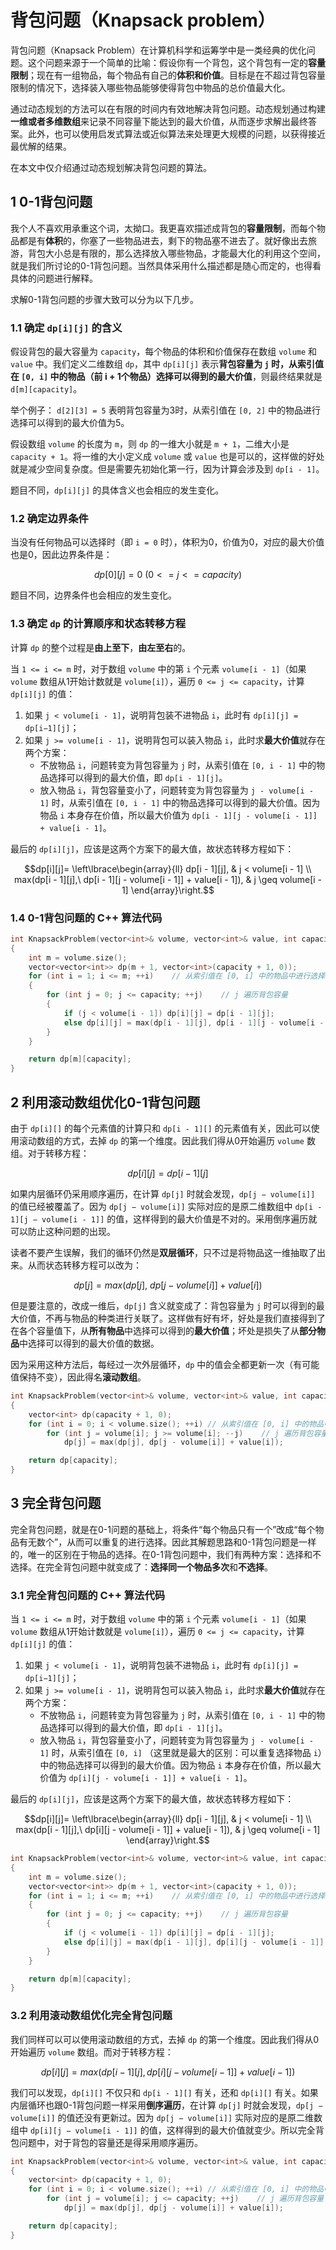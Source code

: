 # 背包问题（Knapsack problem）

背包问题（Knapsack Problem）在计算机科学和运筹学中是一类经典的优化问题。这个问题来源于一个简单的比喻：假设你有一个背包，这个背包有一定的**容量限制**；现在有一组物品，每个物品有自己的**体积和价值**。目标是在不超过背包容量限制的情况下，选择装入哪些物品能够使得背包中物品的总价值最大化。

通过动态规划的方法可以在有限的时间内有效地解决背包问题。动态规划通过构建**一维或者多维数组**来记录不同容量下能达到的最大价值，从而逐步求解出最终答案。此外，也可以使用启发式算法或近似算法来处理更大规模的问题，以获得接近最优解的结果。

在本文中仅介绍通过动态规划解决背包问题的算法。

## 1 0-1背包问题

我个人不喜欢用承重这个词，太拗口。我更喜欢描述成背包的**容量限制**，而每个物品都是有**体积**的，你塞了一些物品进去，剩下的物品塞不进去了。就好像出去旅游，背包大小总是有限的，那么选择放入哪些物品，才能最大化的利用这个空间，就是我们所讨论的0-1背包问题。当然具体采用什么描述都是随心而定的，也得看具体的问题进行解释。

求解0-1背包问题的步骤大致可以分为以下几步。

### 1.1 确定 `dp[i][j]` 的含义

假设背包的最大容量为 `capacity`，每个物品的体积和价值保存在数组 `volume` 和 `value` 中。我们定义二维数组 `dp`，其中 `dp[i][j]` 表示**背包容量为 `j` 时，从索引值在 `[0, i]` 中的物品（前 i + 1个物品）选择可以得到的最大价值**，则最终结果就是 `d[m][capacity]`。

举个例子： `d[2][3] = 5` 表明背包容量为3时，从索引值在 `[0, 2]` 中的物品进行选择可以得到的最大价值为5。

假设数组 `volume` 的长度为 `m`，则 `dp` 的一维大小就是 `m + 1`，二维大小是 `capacity + 1`。将一维的大小定义成 `volume` 或 `value` 也是可以的，这样做的好处就是减少空间复杂度。但是需要先初始化第一行，因为计算会涉及到 `dp[i - 1]`。

题目不同，`dp[i][j]` 的具体含义也会相应的发生变化。

### 1.2 确定边界条件

当没有任何物品可以选择时（即 `i = 0` 时），体积为0，价值为0，对应的最大价值也是0，因此边界条件是：

$$dp[0][j]=0\ (0 <= j <= capacity)$$

题目不同，边界条件也会相应的发生变化。

### 1.3 确定 `dp` 的计算顺序和状态转移方程

计算 `dp` 的整个过程是**由上至下**，**由左至右**的。

当 `1 <= i <= m` 时，对于数组 `volume` 中的第 `i` 个元素 `volume[i - 1]`（如果 `volume` 数组从1开始计数就是 `volume[i]`），遍历 `0 <= j <= capacity`，计算 `dp[i][j]` 的值：
1. 如果 `j < volume[i - 1]`，说明背包装不进物品 `i`，此时有 `dp[i][j] = dp[i−1][j]`；
2. 如果 `j >= volume[i - 1]`，说明背包可以装入物品 `i`，此时求**最大价值**就存在两个方案：
   - 不放物品 `i`，问题转变为背包容量为 `j` 时，从索引值在 `[0, i - 1]` 中的物品选择可以得到的最大价值，即 `dp[i - 1][j]`。
   - 放入物品 `i`，背包容量变小了，问题转变为背包容量为 `j - volume[i - 1]` 时，从索引值在 `[0, i - 1]` 中的物品选择可以得到的最大价值。因为物品 `i` 本身存在价值，所以最大价值为 `dp[i - 1][j - volume[i - 1]] + value[i - 1]`。

最后的 `dp[i][j]`，应该是这两个方案下的最大值，故状态转移方程如下：

$$dp[i][j]= \left\lbrace\begin{array}{ll}
dp[i - 1][j], & j < volume[i - 1] \\
max(dp[i - 1][j],\ dp[i - 1][j - volume[i - 1]] + value[i - 1]), & j \geq volume[i - 1]
\end{array}\right.$$

### 1.4 0-1背包问题的 C++ 算法代码

```cpp
int KnapsackProblem(vector<int>& volume, vector<int>& value, int capacity)
{
    int m = volume.size();
    vector<vector<int>> dp(m + 1, vector<int>(capacity + 1, 0));
    for (int i = 1; i <= m; ++i)    // 从索引值在 [0, i] 中的物品中进行选择
    {
        for (int j = 0; j <= capacity; ++j)    // j 遍历背包容量
        {
            if (j < volume[i - 1]) dp[i][j] = dp[i - 1][j];
            else dp[i][j] = max(dp[i - 1][j], dp[i - 1][j - volume[i - 1]] + value[i - 1]);
        }
    }

    return dp[m][capacity];
}
```

## 2 利用滚动数组优化0-1背包问题

由于 `dp[i][]` 的每个元素值的计算只和 `dp[i - 1][]` 的元素值有关，因此可以使用滚动数组的方式，去掉 `dp` 的第一个维度。因此我们得从0开始遍历 `volume` 数组。对于转移方程：

$$dp[i][j] = dp[i - 1][j]$$

如果内层循环仍采用顺序遍历，在计算 `dp[j]` 时就会发现，`dp[j − volume[i]]` 的值已经被覆盖了。因为 `dp[j − volume[i]]` 实际对应的是原二维数组中 `dp[i - 1][j − volume[i - 1]]` 的值，这样得到的最大价值是不对的。采用倒序遍历就可以防止这种问题的出现。

读者不要产生误解，我们的循环仍然是**双层循环**，只不过是将物品这一维抽取了出来。从而状态转移方程可以改为：

$$dp[j] = max(dp[j],\ dp[j - volume[i]] + value[i])$$

但是要注意的，改成一维后，`dp[j]` 含义就变成了：背包容量为 `j` 时可以得到的最大价值，不再与物品的种类进行关联了。这样做有好有坏，好处是我们直接得到了在各个容量值下，从**所有物品**中选择可以得到的**最大价值**；坏处是损失了从**部分物品**中选择可以得到的最大价值的数据。

因为采用这种方法后，每经过一次外层循环，`dp` 中的值会全都更新一次（有可能值保持不变），因此得名**滚动数组**。

```cpp
int KnapsackProblem(vector<int>& volume, vector<int>& value, int capacity)
{
    vector<int> dp(capacity + 1, 0);
    for (int i = 0; i < volume.size(); ++i) // 从索引值在 [0, i] 中的物品中进行选择
        for (int j = volume[i]; j >= volume[i]; --j)    // j 遍历背包容量
            dp[j] = max(dp[j], dp[j - volume[i]] + value[i]);

    return dp[capacity];
}
```

## 3 完全背包问题

完全背包问题，就是在0-1问题的基础上，将条件“每个物品只有一个”改成“每个物品有无数个”，从而可以重复的进行选择。因此其解题思路和0-1背包问题是一样的，唯一的区别在于物品的选择。在0-1背包问题中，我们有两种方案：选择和不选择。在完全背包问题中就变成了：**选择同一个物品多次**和**不选择**。

### 3.1 完全背包问题的 C++ 算法代码

当 `1 <= i <= m` 时，对于数组 `volume` 中的第 `i` 个元素 `volume[i - 1]`（如果 `volume` 数组从1开始计数就是 `volume[i]`），遍历 `0 <= j <= capacity`，计算 `dp[i][j]` 的值：
1. 如果 `j < volume[i - 1]`，说明背包装不进物品 `i`，此时有 `dp[i][j] = dp[i−1][j]`；
2. 如果 `j >= volume[i - 1]`，说明背包可以装入物品 `i`，此时求**最大价值**就存在两个方案：
   - 不放物品 `i`，问题转变为背包容量为 `j` 时，从索引值在 `[0, i - 1]` 中的物品选择可以得到的最大价值，即 `dp[i - 1][j]`。
   - 放入物品 `i`，背包容量变小了，问题转变为背包容量为 `j - volume[i - 1]` 时，从索引值在 `[0, i]` （这里就是最大的区别：可以重复选择物品 `i`）中的物品选择可以得到的最大价值。因为物品 `i` 本身存在价值，所以最大价值为 `dp[i][j - volume[i - 1]] + value[i - 1]`。

最后的 `dp[i][j]`，应该是这两个方案下的最大值，故状态转移方程如下：

$$dp[i][j]= \left\lbrace\begin{array}{ll}
dp[i - 1][j], & j < volume[i - 1] \\
max(dp[i - 1][j],\ dp[i][j - volume[i - 1]] + value[i - 1]), & j \geq volume[i - 1]
\end{array}\right.$$

```cpp
int KnapsackProblem(vector<int>& volume, vector<int>& value, int capacity)
{
    int m = volume.size();
    vector<vector<int>> dp(m + 1, vector<int>(capacity + 1, 0));
    for (int i = 1; i <= m; ++i)    // 从索引值在 [0, i] 中的物品中进行选择
    {
        for (int j = 0; j <= capacity; ++j)    // j 遍历背包容量
        {
            if (j < volume[i - 1]) dp[i][j] = dp[i - 1][j];
            else dp[i][j] = max(dp[i - 1][j], dp[i][j - volume[i - 1]] + value[i - 1]);
        }
    }

    return dp[m][capacity];
}
```

### 3.2 利用滚动数组优化完全背包问题

我们同样可以可以使用滚动数组的方式，去掉 `dp` 的第一个维度。因此我们得从0开始遍历 `volume` 数组。而对于转移方程：

$$dp[i][j] = max(dp[i - 1][j], dp[i][j - volume[i - 1]] + value[i - 1])$$

我们可以发现，`dp[i][]` 不仅只和 `dp[i - 1][]` 有关，还和 `dp[i][]` 有关。如果内层循环也跟0-1背包问题一样采用**倒序遍历**，在计算 `dp[j]` 时就会发现，`dp[j − volume[i]]` 的值还没有更新过。因为 `dp[j − volume[i]]` 实际对应的是原二维数组中 `dp[i][j − volume[i - 1]]` 的值，这样得到的最大价值就变少。所以完全背包问题中，对于背包的容量还是得采用顺序遍历。

```cpp
int KnapsackProblem(vector<int>& volume, vector<int>& value, int capacity)
{
    vector<int> dp(capacity + 1, 0);
    for (int i = 0; i < volume.size(); ++i) // 从索引值在 [0, i] 中的物品中进行选择
        for (int j = volume[i]; j <= capacity; ++j)    // j 遍历背包容量
            dp[j] = max(dp[j], dp[j - volume[i]] + value[i]);

    return dp[capacity];
}
```
